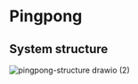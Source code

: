 # Pingpong

## System structure
![pingpong-structure drawio (2)](https://github.com/user-attachments/assets/408656f4-5be7-485a-8c25-a5792e69ffee)
